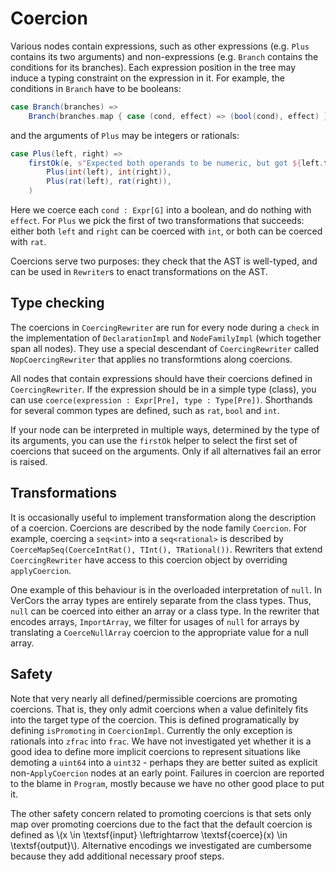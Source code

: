 # Coercion
Various nodes contain expressions, such as other expressions (e.g. `Plus` contains its two arguments) and non-expressions (e.g. `Branch` contains the conditions for its branches). Each expression position in the tree may induce a typing constraint on the expression in it. For example, the conditions in `Branch` have to be booleans:

```scala
case Branch(branches) => 
	Branch(branches.map { case (cond, effect) => (bool(cond), effect) })
```

and the arguments of `Plus` may be integers or rationals:

```scala
case Plus(left, right) =>
	firstOk(e, s"Expected both operands to be numeric, but got ${left.t} and ${right.t}.",
		Plus(int(left), int(right)),
		Plus(rat(left), rat(right)),
	)
```

Here we coerce each `cond : Expr[G]` into a boolean, and do nothing with `effect`. For `Plus` we pick the first of two transformations that succeeds: either both `left` and `right` can be coerced with `int`, or both can be coerced with `rat`.

Coercions serve two purposes: they check that the AST is well-typed, and can be used in `Rewriter`s to enact transformations on the AST.

## Type checking
The coercions in `CoercingRewriter` are run for every node during a `check` in the implementation of `DeclarationImpl` and `NodeFamilyImpl` (which together span all nodes). They use a special descendant of `CoercingRewriter` called `NopCoercingRewriter` that applies no transformtions along coercions.

All nodes that contain expressions should have their coercions defined in `CoercingRewriter`. If the expression should be in a simple type (class), you can use `coerce(expression : Expr[Pre], type : Type[Pre])`. Shorthands for several common types are defined, such as `rat`, `bool` and `int`.

If your node can be interpreted in multiple ways, determined by the type of its arguments, you can use the `firstOk` helper to select the first set of coercions that suceed on the arguments. Only if all alternatives fail an error is raised.

## Transformations
It is occasionally useful to implement transformation along the description of a coercion. Coercions are described by the node family `Coercion`. For example, coercing a `seq<int>` into a `seq<rational>` is described by `CoerceMapSeq(CoerceIntRat(), TInt(), TRational())`. Rewriters that extend `CoercingRewriter` have access to this coercion object by overriding `applyCoercion`. 

One example of this behaviour is in the overloaded interpretation of `null`. In VerCors the array types are entirely separate from the class types. Thus, `null` can be coerced into either an array or a class type. In the rewriter that encodes arrays, `ImportArray`, we filter for usages of `null` for arrays by translating a `CoerceNullArray` coercion to the appropriate value for a null array.

## Safety
Note that very nearly all defined/permissible coercions are promoting coercions. That is, they only admit coercions when a value definitely fits into the target type of the coercion. This is defined programatically by defining `isPromoting` in `CoercionImpl`. Currently the only exception is rationals into `zfrac` into `frac`. We have not investigated yet whether it is a good idea to define more implicit coercions to represent situations like demoting a `uint64` into a `uint32` - perhaps they are better suited as explicit non-`ApplyCoercion` nodes at an early point. Failures in coercion are reported to the blame in `Program`, mostly because we have no other good place to put it.

The other safety concern related to promoting coercions is that sets only map over promoting coercions due to the fact that the default coercion is defined as \\(x \in \textsf{input} \leftrightarrow \textsf{coerce}(x) \in \textsf{output}\\). Alternative encodings we investigated are cumbersome because they add additional necessary proof steps.